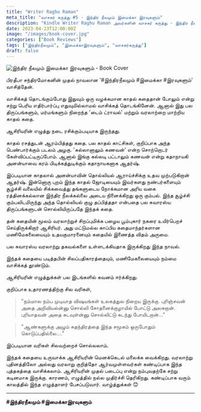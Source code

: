 ```yaml
---
title: "Writer Raghu Raman"
meta_title: "வாசகர் கருத்து #5 - இந்திர நீலமும் இமைக்கா இரவுகளும்"
description: "Kindle Writer Raghu Raman அவர்களின் வாசகர் கருத்து - இந்திர நீலமும் இமைக்கா இரவுகளும்"
date: 2023-04-23T12:00:00Z
image: "/images/book-cover.jpg"
categories: ["Book Reviews"]
tags: ["இந்திரநீலமும்", "இமைக்காஇரவுகளும்", "வாசகர்கருத்து"]
draft: false
---
```


<!-- {{< image src="/images/book-cover.jpg" caption="" alt="Writer Raghu Raman" height="" width="" position="center" command="fill" option="q100" class="img-fluid" title="Writer Raghu Raman"  webp="true"  >}} -->


![இந்திர நீலமும் இமைக்கா இரவுகளும் - Book Cover](/images/book-cover.jpg)

பிரதீபா சந்திரமோகனின் முதல் நாவலான '#இந்திரநீலமும் #இமைக்கா #இரவுகளும்' வாசித்தேன்.

வாசிக்கத் தொடங்கும்போது இதுவும் ஒரு வழக்கமான காதல் கதைதான் போலும் என்று சற்று பெரிய எதிர்பார்ப்பு எதுவுமில்லாமல் வாசிக்கத் தொடங்கினேன். ஆனால் இது பல திருப்பங்களும், மர்மங்களும் நிறைந்த 'டைம் ட்ராவல்' மற்றும் வரலாற்றை மாற்றிய காதல் கதை.

ஆசிரியரின் எழுத்து நடை ரசிக்கும்படியாக இருந்தது.

காதல் ரசத்துடன் ஆரம்பித்தது கதை. பல காதல் காட்சிகள், குறிப்பாக அந்த பெண்பார்க்கும் படலம் அழகு. 'கல்லானாலும் கணவன்' என்ற சொற்றொடர் கேள்விப்பட்டிருப்போம். ஆனால் இங்கு கல்லடி பட்டாலும் கணவன் என்று கதாநாயகி அனன்யாவை கரம் பிடிக்கத்துடிக்கும் கதாநாயகனாக ஆதர்ஷ்.

இப்படியான காதலால் அனன்யாவின் தொல்லியல் ஆராய்ச்சிக்கு உதவ முற்படுகிறான் ஆதர்ஷ். இன்னொரு புறம் இந்த காதல் ஜோடியையும் இவர்களது நண்பர்களையும் சூழ்ச்சி வலையில் சிக்கவைத்து தங்களுடைய நோக்கமான அரிய வகை ரத்தினக்கல்லான இந்திர நீலக்கல்லை அடைய நினைக்கிறது ஒரு கும்பல். இந்த சூழ்ச்சி கும்பலிடமிருந்து அந்த தொல்லியல் குழு தப்பித்ததா என்பதை பல சுவாரஸ்ய திருப்பங்களுடன் சொல்லியிருப்பதே இந்தக் கதை.

தன் கதையின் மூலம் வரலாற்றுச் சிறப்புமிக்க பழைய பூம்புகார் நகரை உயிர்பெறச் செய்திருக்கிறார் ஆசிரியர். அது மட்டுமல்ல காப்பிய கதைமாந்தர்களான மணிமேகலையையும் உதயகுமாரனையும் கதையில் இணைத்த விதம் அருமை.

பல சுவாரஸ்ய வரலாற்று தகவல்களை உள்ளடக்கியதாக இருக்கிறது இந்த நாவல்.

இந்தக் கதையை படித்தபின் சிலப்பதிகாரத்தையும், மணிமேகலையையும் நம்மை வாசிக்கத் தூண்டும்.

ஆசிரியரின் எழுத்துக்கள் பல இடங்களில் கவனம் ஈர்க்கிறது.

குறிப்பாக உதாரணத்திற்கு சில வரிகள்,

> "நம்மால நம்ப முடியாத விஷயங்கள் உலகத்துல நிறைய இருக்கு. புரிஞ்சவன் அதை அறிவியல்ன்னு சொல்லி சோதனைக்குழாயில் போட்டு அலசுறான். புரியாதவன் அதை கடவுள்ன்னு சொல்லிட்டு கடந்து போயிடறான்…"

> "ஆண்களுக்கு அழும் சுதந்திரத்தை இந்த சமூகம் ஒருபோதும் கொடுப்பதில்லை…."

இப்படியான வரிகள் சிலவற்றைச் சொல்லலாம்.

இந்தக் கதையை உருவாக்க ஆசிரியரின் மெனக்கெடல் மலைக்க வைக்கிறது. வரலாற்று புதினத்திலோ அல்லது வரலாறு குறித்தோ ஆர்வமுள்ளவர்கள் கண்டிப்பாக இந்த புத்தகத்தை வாசிக்கலாம். ஆசிரியரின் முதல் படைப்பு என்று நம்புவதற்கே சற்று கடினமாக இருக்கு. காரணம், எழுத்தில் நல்ல முதிர்ச்சி தெரிகிறது. கண்டிப்பாக வரும் காலத்தில் இந்த எழுத்தாளர் பேசப்படுவார். வாழ்த்துக்கள் 😊

---

**#இந்திரநீலமும் #இமைக்காஇரவுகளும்**
